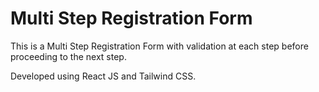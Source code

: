 # Multi Step Registration Form

This is a Multi Step Registration Form with validation at each step before proceeding to the next step.

Developed using React JS and Tailwind CSS.
